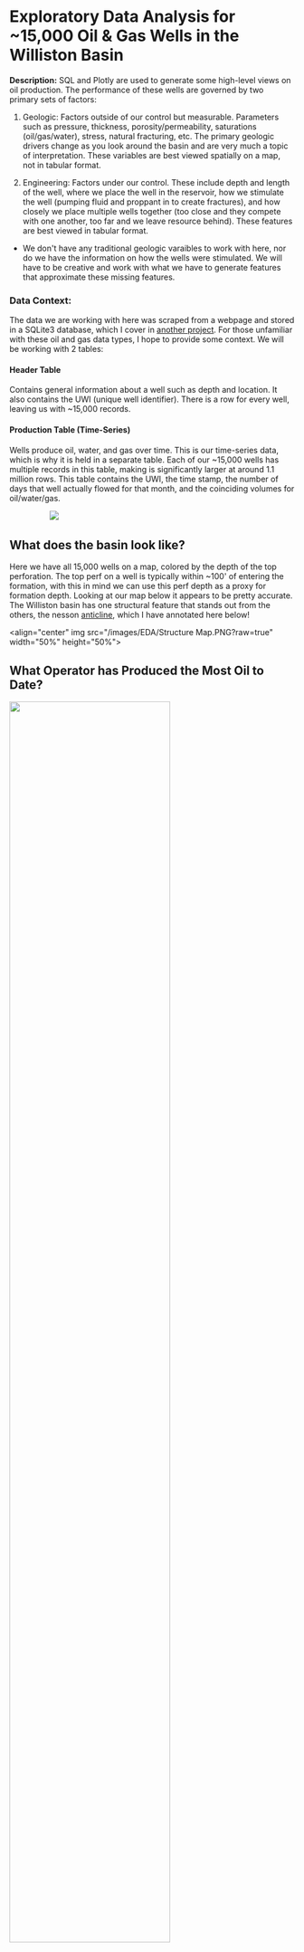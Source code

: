 # Exploratory Data Analysis for ~15,000 Oil & Gas Wells in the Williston Basin

**Description:** SQL and Plotly are used to generate some high-level views on oil production. The performance of these wells are governed by two primary sets of factors:

1. Geologic: Factors outside of our control but measurable. Parameters such as pressure, thickness, porosity/permeability, saturations (oil/gas/water), stress, natural fracturing, etc. The primary geologic drivers change as you look around the basin and are very much a topic of interpretation. These variables are best viewed spatially on a map, not in tabular format.

2. Engineering: Factors under our control. These include depth and length of the well, where we place the well in the reservoir, how we stimulate the well (pumping fluid and proppant in to create fractures), and how closely we place multiple wells together (too close and they compete with one another, too far and we leave resource behind). These features are best viewed in tabular format.

- We don't have any traditional geologic varaibles to work with here, nor do we have the information on how the wells were stimulated. We will have to be creative and work with what we have to generate features that approximate these missing features. 

### Data Context: 
The data we are working with here was scraped from a webpage and stored in a SQLite3 database, which I cover in [another project](/pages/page_scrapy.md). 
For those unfamiliar with these oil and gas data types, I hope to provide some context. We will be working with 2 tables:

#### Header Table
Contains general information about a well such as depth and location. It also contains the UWI (unique well identifier). There is a row for every well, leaving us with ~15,000 records. 

#### Production Table (Time-Series)
Wells produce oil, water, and gas over time. This is our time-series data, which is why it is held in a separate table. Each of our ~15,000 wells has multiple records in this table, making is significantly larger at around 1.1 million rows. This table contains the UWI, the time stamp, the number of days that well actually flowed for that month, and the coinciding volumes for oil/water/gas.

&nbsp;&nbsp;&nbsp;&nbsp;&nbsp;&nbsp;&nbsp;&nbsp;&nbsp;&nbsp;&nbsp;&nbsp;&nbsp;&nbsp;&nbsp;&nbsp;&nbsp;&nbsp;<img src="/images/SQL/prod_table.PNG?raw=true">

## What does the basin look like? 
Here we have all 15,000 wells on a map, colored by the depth of the top perforation. The top perf on a well is typically within ~100' of entering the formation, with this in mind we can use this perf depth as a proxy for formation depth. Looking at our map below it appears to be pretty accurate. The Williston basin has one structural feature that stands out from the others, the nesson [anticline](https://www.glossary.oilfield.slb.com/en/Terms/a/anticline.aspx), which I have annotated here below!

<align="center" img src="/images/EDA/Structure Map.PNG?raw=true" width="50%" height="50%">

## What Operator has Produced the Most Oil to Date?

<img src="/images/EDA/Oil and Wells by Operator.PNG?raw=true" width="75%" height="75%">

## What Operator has Produced the Most Oil for their Well Count?
Producing more oil with less wells likely translates into better project level economics (and better investments). 

<img src="/images/EDA/Oil Per Well by Operator.PNG?raw=true" width="75%" height="75%">

## Simple Oil Production Plot
Here we choose 20 wells at random for a given operator, and plot their oil production streams. 

<img src="/images/EDA/Simple Production Plot by Operator.PNG?raw=true" width="75%" height="75%">

## Water / Oil Ratio Plot
Wells that produce less water are more favorable from an economic standpoint, as the water is costly to dispose of. As you can see, over time operators have been producing more and more water!

<img src="/images/EDA/WOR By Vintage.PNG?raw=true" width="75%" height="75%">

## Oil Production Plot: Averaged by ~ Depth/Pressure
Here we are binning by average top perf depth, which is a proxy for depth of the formation. The correlation between depth and pressure is pretty strong in this basin. Higher pressure normally leads to better wells. 

<img src="/images/EDA/Average Stream Plot - Top Perf.PNG?raw=true" width="75%" height="75%">

## What Areas have Produced the Most Oil?
The basin is divided up into 6mi x 6mi squares called townships. Lets see what townships have produced the most oil.

<img src="images/EDA/Code - Cum Oil Per Block Per Well.PNG?raw=true" width="75%" height="75%">
&nbsp;&nbsp;&nbsp;&nbsp;&nbsp;&nbsp;&nbsp;&nbsp;&nbsp;&nbsp;&nbsp;&nbsp;&nbsp;&nbsp;&nbsp;&nbsp;&nbsp;&nbsp;<img src="/images/EDA/Map - Cum Oil Per Block.PNG?raw=true" width="75%" height="75%">

## What Areas have Produced the Most Oil for their Well Count?
Lets see what townships have produced the most oil for their well count. More oil with less wells is favorable. 

&nbsp;&nbsp;&nbsp;&nbsp;&nbsp;&nbsp;&nbsp;&nbsp;&nbsp;&nbsp;&nbsp;&nbsp;&nbsp;&nbsp;&nbsp;&nbsp;&nbsp;&nbsp;<img src="/images/EDA/Map - Cum Oil Per Block Per Well.PNG" width="50%" height="50%">

As you can see, this map looks notably different than the previous, showing that simply the number of wells in a township is a primary driver. Would we want an investment in a township that has produces the most oil, or the township that how produces the most oil per well drilled?





